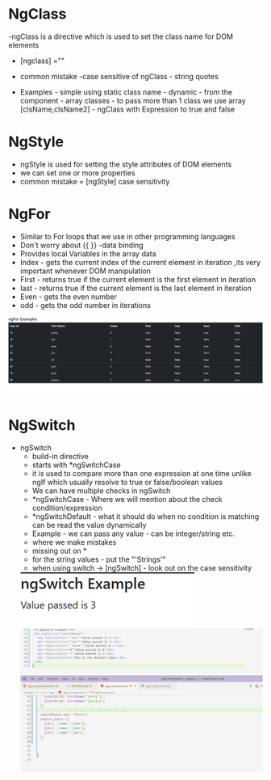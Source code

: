 # NgClass
-ngClass is a directive which is used to set the class name for DOM elements
- [ngclass] =""
- common mistake -case sensitive of ngClass
                 - string quotes

- Examples 
        - simple using static class name
        - dynamic - from the component
        - array classes - to pass more than 1 class we use array [clsName,clsName2]
        - ngClass with Expression to true and false
# NgStyle
- ngStyle is used for setting the style attributes of DOM elements
- we can set one or more properties
- common mistake = [ngStyle] case sensitivity


# NgFor
- Similar to For loops that we use in other programming languages
- Don't worry about {{ }} -data binding 
- Provides local Variables in the array data
- Index - gets the current index of the current element in iteration ,its very important whenever DOM manipulation
- First - returns true if the current element is the first element in iteration
- last  - returns true if the current element is the last element in iteration
- Even  - gets the even number
- odd   - gets the odd number in iterations
<img src = "src/assets/images/ngFor.png">
<br>

# NgSwitch
- ngSwitch
    - build-in directive
    - starts with *ngSwitchCase
    - it is used to compare more than one expression at one time unlike ngIf which usually resolve to true or false/boolean values
    - We can have multiple checks in ngSwitch
    - *ngSwitchCase - Where we will mention about the check condition/expression
    - *ngSwitchDefault - what it should do when no condition is matching 
     can be read the value dynamically
    - Example - we can pass any value - can be integer/string etc.
    - where we make mistakes
    - missing out on *
    - for the string values - put the "'Strings'"
    - when using switch -> [ngSwitch] - look out on the case sensitivity
    <img src = "src/assets/images/ngSwitch-0.png">
    <br>
    <img src = "src/assets/images/ngSwitch-1.png">
    <br>
    <img src = "src/assets/images/ngSwitch-2.png">

